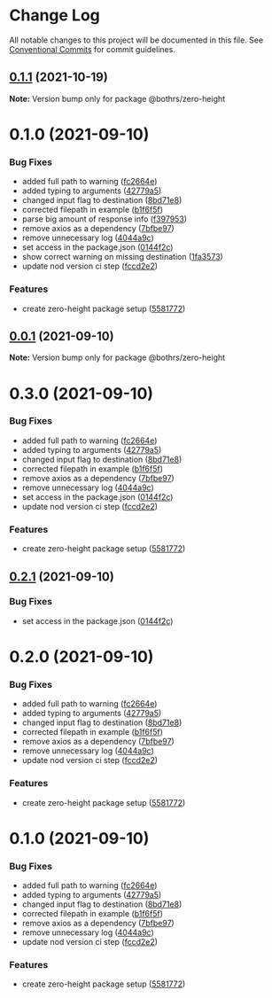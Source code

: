 # Change Log

All notable changes to this project will be documented in this file.
See [Conventional Commits](https://conventionalcommits.org) for commit guidelines.

## [0.1.1](https://github.com/bothrs/open-source/compare/@bothrs/zero-height@0.1.0...@bothrs/zero-height@0.1.1) (2021-10-19)

**Note:** Version bump only for package @bothrs/zero-height





# 0.1.0 (2021-09-10)


### Bug Fixes

* added full path to warning ([fc2664e](https://github.com/bothrs/open-source/commit/fc2664e52440d138847eaa9197f8c1bd2c79b61e))
* added typing to arguments ([42779a5](https://github.com/bothrs/open-source/commit/42779a528982ac9b61001ef6734e6b63b6cc1443))
* changed input flag to destination ([8bd71e8](https://github.com/bothrs/open-source/commit/8bd71e86e7627d0b93a96c2231345a54284de37c))
* corrected filepath in example ([b1f6f5f](https://github.com/bothrs/open-source/commit/b1f6f5f33b67d5b2d3fbbdb119e05c8401afb8ec))
* parse big amount of response info ([f397953](https://github.com/bothrs/open-source/commit/f397953e9857f27240c80879fc0d1d5c58559bb8))
* remove axios as a dependency ([7bfbe97](https://github.com/bothrs/open-source/commit/7bfbe97dafdc6c6862a9e538efd935e2840fddcb))
* remove unnecessary log ([4044a9c](https://github.com/bothrs/open-source/commit/4044a9c5e27496d69495a7f85f3db63de3dbd85f))
* set access in the package.json ([0144f2c](https://github.com/bothrs/open-source/commit/0144f2c1b6e451f96d15584c0407b63431adbfcc))
* show correct warning on missing destination ([1fa3573](https://github.com/bothrs/open-source/commit/1fa357395245ee92868f003a289453154110935f))
* update nod version ci step ([fccd2e2](https://github.com/bothrs/open-source/commit/fccd2e2b7b06ece0cc94fc366c9c917517a8b6e0))


### Features

* create zero-height package setup ([5581772](https://github.com/bothrs/open-source/commit/5581772156017bc03e424d5a7da79d4fe0b38b27))





## [0.0.1](https://github.com/bothrs/open-source/compare/@bothrs/zero-height@0.3.0...@bothrs/zero-height@0.0.1) (2021-09-10)

**Note:** Version bump only for package @bothrs/zero-height





# 0.3.0 (2021-09-10)


### Bug Fixes

* added full path to warning ([fc2664e](https://github.com/bothrs/open-source/commit/fc2664e52440d138847eaa9197f8c1bd2c79b61e))
* added typing to arguments ([42779a5](https://github.com/bothrs/open-source/commit/42779a528982ac9b61001ef6734e6b63b6cc1443))
* changed input flag to destination ([8bd71e8](https://github.com/bothrs/open-source/commit/8bd71e86e7627d0b93a96c2231345a54284de37c))
* corrected filepath in example ([b1f6f5f](https://github.com/bothrs/open-source/commit/b1f6f5f33b67d5b2d3fbbdb119e05c8401afb8ec))
* remove axios as a dependency ([7bfbe97](https://github.com/bothrs/open-source/commit/7bfbe97dafdc6c6862a9e538efd935e2840fddcb))
* remove unnecessary log ([4044a9c](https://github.com/bothrs/open-source/commit/4044a9c5e27496d69495a7f85f3db63de3dbd85f))
* set access in the package.json ([0144f2c](https://github.com/bothrs/open-source/commit/0144f2c1b6e451f96d15584c0407b63431adbfcc))
* update nod version ci step ([fccd2e2](https://github.com/bothrs/open-source/commit/fccd2e2b7b06ece0cc94fc366c9c917517a8b6e0))


### Features

* create zero-height package setup ([5581772](https://github.com/bothrs/open-source/commit/5581772156017bc03e424d5a7da79d4fe0b38b27))





## [0.2.1](https://github.com/bothrs/open-source/compare/@bothrs/zero-height@0.2.0...@bothrs/zero-height@0.2.1) (2021-09-10)


### Bug Fixes

* set access in the package.json ([0144f2c](https://github.com/bothrs/open-source/commit/0144f2c1b6e451f96d15584c0407b63431adbfcc))





# 0.2.0 (2021-09-10)


### Bug Fixes

* added full path to warning ([fc2664e](https://github.com/bothrs/open-source/commit/fc2664e52440d138847eaa9197f8c1bd2c79b61e))
* added typing to arguments ([42779a5](https://github.com/bothrs/open-source/commit/42779a528982ac9b61001ef6734e6b63b6cc1443))
* changed input flag to destination ([8bd71e8](https://github.com/bothrs/open-source/commit/8bd71e86e7627d0b93a96c2231345a54284de37c))
* corrected filepath in example ([b1f6f5f](https://github.com/bothrs/open-source/commit/b1f6f5f33b67d5b2d3fbbdb119e05c8401afb8ec))
* remove axios as a dependency ([7bfbe97](https://github.com/bothrs/open-source/commit/7bfbe97dafdc6c6862a9e538efd935e2840fddcb))
* remove unnecessary log ([4044a9c](https://github.com/bothrs/open-source/commit/4044a9c5e27496d69495a7f85f3db63de3dbd85f))
* update nod version ci step ([fccd2e2](https://github.com/bothrs/open-source/commit/fccd2e2b7b06ece0cc94fc366c9c917517a8b6e0))


### Features

* create zero-height package setup ([5581772](https://github.com/bothrs/open-source/commit/5581772156017bc03e424d5a7da79d4fe0b38b27))





# 0.1.0 (2021-09-10)


### Bug Fixes

* added full path to warning ([fc2664e](https://github.com/bothrs/open-source/commit/fc2664e52440d138847eaa9197f8c1bd2c79b61e))
* added typing to arguments ([42779a5](https://github.com/bothrs/open-source/commit/42779a528982ac9b61001ef6734e6b63b6cc1443))
* changed input flag to destination ([8bd71e8](https://github.com/bothrs/open-source/commit/8bd71e86e7627d0b93a96c2231345a54284de37c))
* corrected filepath in example ([b1f6f5f](https://github.com/bothrs/open-source/commit/b1f6f5f33b67d5b2d3fbbdb119e05c8401afb8ec))
* remove axios as a dependency ([7bfbe97](https://github.com/bothrs/open-source/commit/7bfbe97dafdc6c6862a9e538efd935e2840fddcb))
* remove unnecessary log ([4044a9c](https://github.com/bothrs/open-source/commit/4044a9c5e27496d69495a7f85f3db63de3dbd85f))
* update nod version ci step ([fccd2e2](https://github.com/bothrs/open-source/commit/fccd2e2b7b06ece0cc94fc366c9c917517a8b6e0))


### Features

* create zero-height package setup ([5581772](https://github.com/bothrs/open-source/commit/5581772156017bc03e424d5a7da79d4fe0b38b27))

